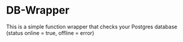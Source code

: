 # DB-Wrapper
This is a simple function wrapper that checks your Postgres database (status online = true, offline = error)